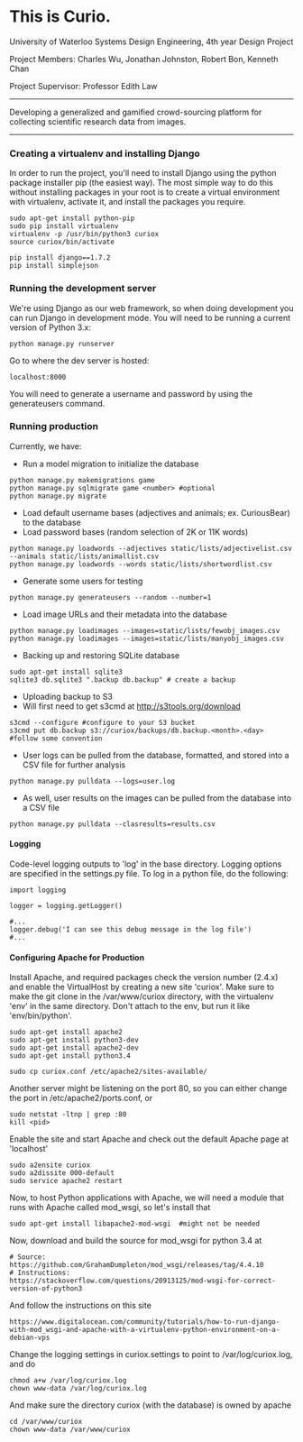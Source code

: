 This is Curio.
=====

University of Waterloo
Systems Design Engineering, 4th year Design Project

Project Members:
Charles Wu, Jonathan Johnston, Robert Bon, Kenneth Chan

Project Supervisor:
Professor Edith Law

---

Developing a generalized and gamified crowd-sourcing platform for collecting scientific research data from images.

---

### Creating a virtualenv and installing Django

In order to run the project, you'll need to install Django using the python package installer pip (the easiest way). The most simple way to do this without installing packages in your root is to create a virtual environment with virtualenv, activate it, and install the packages you require.

```
sudo apt-get install python-pip
sudo pip install virtualenv
virtualenv -p /usr/bin/python3 curiox
source curiox/bin/activate

pip install django==1.7.2
pip install simplejson
```

### Running the development server

We're using Django as our web framework, so when doing development you can run Django in development mode. You will need to be running a current version of Python 3.x:

```
python manage.py runserver
```

Go to where the dev server is hosted:

```
localhost:8000
```

You will need to generate a username and password by using the generateusers command.

### Running production

Currently, we have:

* Run a model migration to initialize the database

```
python manage.py makemigrations game
python manage.py sqlmigrate game <number> #optional
python manage.py migrate
```

* Load default username bases (adjectives and animals; ex. CuriousBear) to the database
* Load password bases (random selection of 2K or 11K words)

```
python manage.py loadwords --adjectives static/lists/adjectivelist.csv --animals static/lists/animallist.csv
python manage.py loadwords --words static/lists/shortwordlist.csv
```

* Generate some users for testing

```
python manage.py generateusers --random --number=1
```

* Load image URLs and their metadata into the database

```
python manage.py loadimages --images=static/lists/fewobj_images.csv
python manage.py loadimages --images=static/lists/manyobj_images.csv
```

* Backing up and restoring SQLite database

```
sudo apt-get install sqlite3
sqlite3 db.sqlite3 ".backup db.backup" # create a backup
```

* Uploading backup to S3
* Will first need to get s3cmd at http://s3tools.org/download

```
s3cmd --configure #configure to your S3 bucket
s3cmd put db.backup s3://curiox/backups/db.backup.<month>.<day> #follow some convention
```

* User logs can be pulled from the database, formatted, and stored into a CSV file for further analysis

```
python manage.py pulldata --logs=user.log
```

* As well, user results on the images can be pulled from the database into a CSV file

```
python manage.py pulldata --clasresults=results.csv
```

#### Logging

Code-level logging outputs to 'log' in the base directory. Logging options are specified in the settings.py file. To log in a python file, do the following:

```
import logging

logger = logging.getLogger()

#...
logger.debug('I can see this debug message in the log file')
#...
```

#### Configuring Apache for Production

Install Apache, and required packages check the version number (2.4.x) and enable the VirtualHost by creating a new site 'curiox'. Make sure to make the git clone in the /var/www/curiox directory, with the virtualenv 'env' in the same directory. Don't attach to the env, but run it like 'env/bin/python'.

```
sudo apt-get install apache2
sudo apt-get install python3-dev
sudo apt-get install apache2-dev
sudo apt-get install python3.4

sudo cp curiox.conf /etc/apache2/sites-available/
```

Another server might be listening on the port 80, so you can either change the port in /etc/apache2/ports.conf, or

```
sudo netstat -ltnp | grep :80
kill <pid>
```

Enable the site and start Apache and check out the default Apache page at 'localhost'

```
sudo a2ensite curiox
sudo a2dissite 000-default
sudo service apache2 restart
```

Now, to host Python applications with Apache, we will need a module that runs with Apache called mod\_wsgi, so let's install that

```
sudo apt-get install libapache2-mod-wsgi  #might not be needed
```

Now, download and build the source for mod\_wsgi for python 3.4 at

```
# Source:
https://github.com/GrahamDumpleton/mod_wsgi/releases/tag/4.4.10
# Instructions:
https://stackoverflow.com/questions/20913125/mod-wsgi-for-correct-version-of-python3
```

And follow the instructions on this site

```
https://www.digitalocean.com/community/tutorials/how-to-run-django-with-mod_wsgi-and-apache-with-a-virtualenv-python-environment-on-a-debian-vps
```

Change the logging settings in curiox.settings to point to /var/log/curiox.log, and do

```
chmod a+w /var/log/curiox.log
chown www-data /var/log/curiox.log
```

And make sure the directory curiox (with the database) is owned by apache

```
cd /var/www/curiox
chown www-data /var/www/curiox
```
